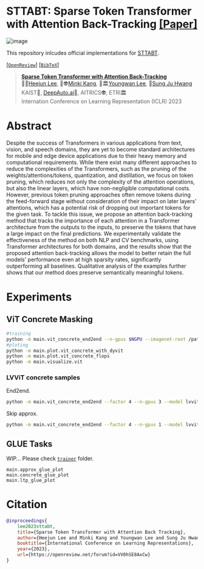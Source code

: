 # STTABT: Sparse Token Transformer with Attention Back-Tracking [[Paper]](https://openreview.net/forum?id=VV0hSE8AxCw)

![image](https://user-images.githubusercontent.com/4879345/223654639-82b4c170-6e18-4ee3-9f9a-16f409df0b24.png)

This repository inlcudes official implementations for [STTABT](https://openreview.net/forum?id=VV0hSE8AxCw).

[[`OpenReview`](https://openreview.net/forum?id=VV0hSE8AxCw)] [[`BibTeX`](#Citation)]
 
> **[Sparse Token Transformer with Attention Back-Tracking](https://openreview.net/forum?id=VV0hSE8AxCw)**<br>
> :school::robot:[Heejun Lee](https://github.com/gmlwns2000), :school::alien:[Minki Kang](https://nardien.github.io/), :school::classical_building:[Youngwan Lee](https://youngwanlee.github.io/), :school:[Sung Ju Hwang](http://www.sungjuhwang.com/) <br>
> KAIST:school:, [DeepAuto.ai](http://deepauto.ai/):robot:, AITRICS:alien:, ETRI:classical_building:<br>
> Internation Conference on Learning Representation (ICLR) 2023

# Abstract

Despite the success of Transformers in various applications from text, vision, and speech domains, they are yet to become standard architectures for mobile and edge device applications due to their heavy memory and computational requirements. While there exist many different approaches to reduce the complexities of the Transformers, such as the pruning of the weights/attentions/tokens, quantization, and distillation, we focus on token pruning, which reduces not only the complexity of the attention operations, but also the linear layers, which have non-negligible computational costs. However, previous token pruning approaches often remove tokens during the feed-forward stage without consideration of their impact on later layers' attentions, which has a potential risk of dropping out important tokens for the given task. To tackle this issue, we propose an attention back-tracking method that tracks the importance of each attention in a Transformer architecture from the outputs to the inputs, to preserve the tokens that have a large impact on the final predictions. We experimentally validate the effectiveness of the method on both NLP and CV benchmarks, using Transformer architectures for both domains, and the results show that the proposed attention back-tracking allows the model to better retain the full models' performance even at high sparsity rates, significantly outperforming all baselines. Qualitative analysis of the examples further shows that our method does preserve semantically meaningful tokens.

# Experiments

## ViT Concrete Masking

```sh
#training
python -m main.vit_concrete_end2end --n-gpus $NGPU --imagenet-root /path/to/ILSVRC2012/
#ploting
python -m main.plot.vit_concrete_with_dyvit
python -m main.plot.vit_concrete_flops
python -m main.visualize.vit
```

### LVViT concrete samples

End2end.
```sh
python -m main.vit_concrete_end2end --factor 4 --n-gpus 3 --model lvvit-small --master-port 14431 --auto-resume --p-logits "-1.5 -1.0 -0.5 0.0 1.0"
```

Skip approx.
```sh
python -m main.vit_concrete_end2end --factor 4 --n-gpus 1 --model lvvit-small --master-port 14431 --auto-resume --p-logits "-1.5 -1.0 -0.5 0.0 1.0" --skip-approx --batch-size 32
```

## GLUE Tasks

WIP... Please check [`trainer`](https://github.com/gmlwns2000/sttabt/tree/master/trainer) folder.
```
main.approx_glue_plot
main.concrete_glue_plot
main.ltp_glue_plot
```

# <a name="Citation"></a>Citation

```BibTeX
@inproceedings{
    lee2023sttabt,
    title={Sparse Token Transformer with Attention Back Tracking},
    author={Heejun Lee and Minki Kang and Youngwan Lee and Sung Ju Hwang},
    booktitle={International Conference on Learning Representations},
    year={2023},
    url={https://openreview.net/forum?id=VV0hSE8AxCw}
}
```
